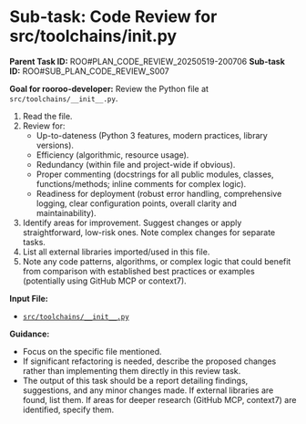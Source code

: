 # Sub-task: Code Review for src/toolchains/__init__.py

**Parent Task ID:** ROO#PLAN_CODE_REVIEW_20250519-200706
**Sub-task ID:** ROO#SUB_PLAN_CODE_REVIEW_S007

**Goal for rooroo-developer:**
Review the Python file at `src/toolchains/__init__.py`.
1. Read the file.
2. Review for:
    * Up-to-dateness (Python 3 features, modern practices, library versions).
    * Efficiency (algorithmic, resource usage).
    * Redundancy (within file and project-wide if obvious).
    * Proper commenting (docstrings for all public modules, classes, functions/methods; inline comments for complex logic).
    * Readiness for deployment (robust error handling, comprehensive logging, clear configuration points, overall clarity and maintainability).
3. Identify areas for improvement. Suggest changes or apply straightforward, low-risk ones. Note complex changes for separate tasks.
4. List all external libraries imported/used in this file.
5. Note any code patterns, algorithms, or complex logic that could benefit from comparison with established best practices or examples (potentially using GitHub MCP or context7).

**Input File:**
*   [`src/toolchains/__init__.py`](src/toolchains/__init__.py)

**Guidance:**
*   Focus on the specific file mentioned.
*   If significant refactoring is needed, describe the proposed changes rather than implementing them directly in this review task.
*   The output of this task should be a report detailing findings, suggestions, and any minor changes made. If external libraries are found, list them. If areas for deeper research (GitHub MCP, context7) are identified, specify them.